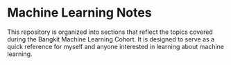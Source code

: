 # Machine Learning Notes

This repository is organized into sections that reflect the topics covered during the Bangkit Machine Learning Cohort. It is designed to serve as a quick reference for myself and anyone interested in learning about machine learning.
